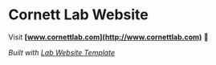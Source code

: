 
# Cornett Lab Website

Visit **[www.cornettlab.com](http://www.cornettlab.com)** 🚀

_Built with [Lab Website Template](https://greene-lab.gitbook.io/lab-website-template-docs)_
